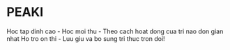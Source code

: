 # PEAKI
 Hoc tap dinh cao - Hoc moi thu - Theo cach hoat dong cua tri nao don gian nhat
 Ho tro on thi - Luu giu va bo sung tri thuc tron doi!
